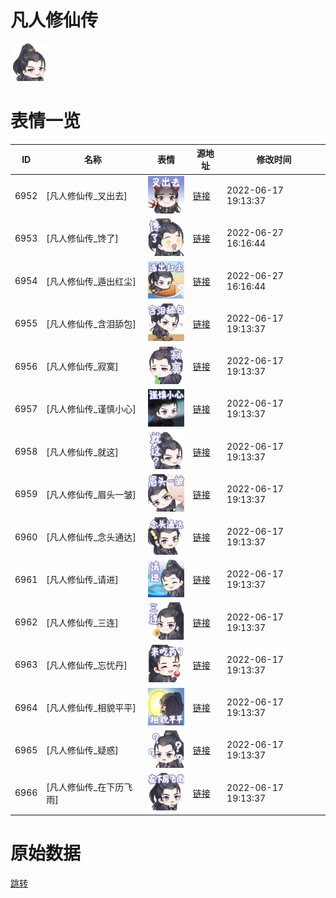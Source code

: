 # 凡人修仙传

<img src="./cover.png" height="60" alt="cover" />

# 表情一览

|ID|名称|表情|源地址|修改时间|
|----|----|----|----|----|
|6952|[凡人修仙传_叉出去]|<img src="./pic/006952_%5B凡人修仙传_叉出去%5D.png" height="60" alt="叉出去"/>|[链接](http://i0.hdslb.com/bfs/emote/4acc90c9939b28aba9e80e335cf9e21f78feef92.png)|2022-06-17 19:13:37|
|6953|[凡人修仙传_馋了]|<img src="./pic/006953_%5B凡人修仙传_馋了%5D.png" height="60" alt="馋了"/>|[链接](http://i0.hdslb.com/bfs/emote/a4e7f0256304fe3b8fc77219959b653652461411.png)|2022-06-27 16:16:44|
|6954|[凡人修仙传_遁出红尘]|<img src="./pic/006954_%5B凡人修仙传_遁出红尘%5D.png" height="60" alt="遁出红尘"/>|[链接](http://i0.hdslb.com/bfs/emote/c93337b33aec270f0dbb4840a033d99610f71431.png)|2022-06-27 16:16:44|
|6955|[凡人修仙传_含泪舔包]|<img src="./pic/006955_%5B凡人修仙传_含泪舔包%5D.png" height="60" alt="含泪舔包"/>|[链接](http://i0.hdslb.com/bfs/emote/99c4330d022e20e6942256c0fd08598513bd4bdc.png)|2022-06-17 19:13:37|
|6956|[凡人修仙传_寂寞]|<img src="./pic/006956_%5B凡人修仙传_寂寞%5D.png" height="60" alt="寂寞"/>|[链接](http://i0.hdslb.com/bfs/emote/73934b9fa8b6a460c487334278a4d6f105a500a7.png)|2022-06-17 19:13:37|
|6957|[凡人修仙传_谨慎小心]|<img src="./pic/006957_%5B凡人修仙传_谨慎小心%5D.png" height="60" alt="谨慎小心"/>|[链接](http://i0.hdslb.com/bfs/emote/52aedade0cefbcc24fcacf42086c0a863504b62a.png)|2022-06-17 19:13:37|
|6958|[凡人修仙传_就这]|<img src="./pic/006958_%5B凡人修仙传_就这%5D.png" height="60" alt="就这"/>|[链接](http://i0.hdslb.com/bfs/emote/944ec429701e8f6d7642b852bf3ac5cb1ce3d301.png)|2022-06-17 19:13:37|
|6959|[凡人修仙传_眉头一皱]|<img src="./pic/006959_%5B凡人修仙传_眉头一皱%5D.png" height="60" alt="眉头一皱"/>|[链接](http://i0.hdslb.com/bfs/emote/0c1c731de2f5c0ba290d7e227c04d37e8281c088.png)|2022-06-17 19:13:37|
|6960|[凡人修仙传_念头通达]|<img src="./pic/006960_%5B凡人修仙传_念头通达%5D.png" height="60" alt="念头通达"/>|[链接](http://i0.hdslb.com/bfs/emote/db4500f10b388d1c4a82e700bab9d45d05d115a4.png)|2022-06-17 19:13:37|
|6961|[凡人修仙传_请进]|<img src="./pic/006961_%5B凡人修仙传_请进%5D.png" height="60" alt="请进"/>|[链接](http://i0.hdslb.com/bfs/emote/985cf15effbd6d8e88b7fe08619155e3f4fe8032.png)|2022-06-17 19:13:37|
|6962|[凡人修仙传_三连]|<img src="./pic/006962_%5B凡人修仙传_三连%5D.png" height="60" alt="三连"/>|[链接](http://i0.hdslb.com/bfs/emote/aa049ddcc63cf00776d737b48f734bfd9725cf10.png)|2022-06-17 19:13:37|
|6963|[凡人修仙传_忘忧丹]|<img src="./pic/006963_%5B凡人修仙传_忘忧丹%5D.png" height="60" alt="忘忧丹"/>|[链接](http://i0.hdslb.com/bfs/emote/a9371614f941f50a5c2002b93734bc201f7fef1c.png)|2022-06-17 19:13:37|
|6964|[凡人修仙传_相貌平平]|<img src="./pic/006964_%5B凡人修仙传_相貌平平%5D.png" height="60" alt="相貌平平"/>|[链接](http://i0.hdslb.com/bfs/emote/dccc6d65847de50e6e3e7c9ef08ba22027fa2beb.png)|2022-06-17 19:13:37|
|6965|[凡人修仙传_疑惑]|<img src="./pic/006965_%5B凡人修仙传_疑惑%5D.png" height="60" alt="疑惑"/>|[链接](http://i0.hdslb.com/bfs/emote/4d7c4dabad9e954a5bd9b82cb2986c01faa271e9.png)|2022-06-17 19:13:37|
|6966|[凡人修仙传_在下历飞雨]|<img src="./pic/006966_%5B凡人修仙传_在下历飞雨%5D.png" height="60" alt="在下历飞雨"/>|[链接](http://i0.hdslb.com/bfs/emote/708697e0c39db7c631a0e525af1cdd66f005793b.png)|2022-06-17 19:13:37|

# 原始数据

[跳转](./raw.json)

